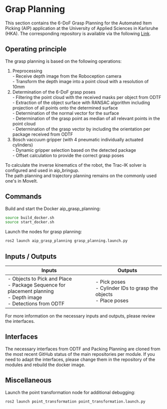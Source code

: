# Grap Planning

This section contains the 6-DoF Grasp Planning for the Automated Item Picking (AIP) application at the University of Applied Sciences in Karlsruhe (HKA). The corresponding repository is available via the following [Link](https://github.com/LeoSc4/aip_grasp_planning).

## Operating principle

The grasp planning is based on the following operations: 
  1. Preprocessing   
    - Receive depth image from the Roboception camera   
    - Transform the depth image into a point cloud with a resolution of 10mm   
  2. Determination of the 6-DoF grasp poses   
    - Filtering the point cloud with the received masks per object from ODTF
    - Extraction of the object surface with RANSAC algorithm including projection of all points onto the determined surface    
    - Determination of the normal vector for the surface    
    - Determination of the grasp point as median of all relevant points in the point cloud    
    - Determination of the grasp vector by including the orientation per package received from ODTF    
  3. Bosch vaccuum gripper (with 4 pneumatic individually actuated cylinders)   
    - Dynamic gripper selection based on the detected package   
    - Offset calculation to provide the correct grasp poses   

To calculate the inverse kinematics of the robot, the Trac-IK solver is configured and used in aip_bringup.   
The path planning and trajectory planning remains on the commonly used one's in MoveIt.   

## Commands

Build and start the Docker aip_grasp_planning:

```bash
source build_docker.sh
source start_docker.sh
```

Launch the nodes for grasp planning:

```bash
ros2 launch aip_grasp_planning grasp_planning.launch.py
```

## Inputs / Outputs

| Inputs | Outputs |
|--------|---------|
| - Objects to Pick and Place <br> - Package Sequence for placement planning <br> - Depth image <br> - Detections from ODTF | - Pick poses <br> - Cylinder IDs to grasp the objects <br> - Place poses        |

For more information on the necessary inputs and outputs, please review the interfaces. 


## Interfaces 

The necessary interfaces from ODTF and Packing Planning are cloned from the most recent GitHub status of the main repositories per module. 
If you need to adapt the interfaces, please change them in the repository of the modules and rebuild the docker image. 


## Miscellaneous

Launch the point transformation node for additional debugging:

```bash
ros2 launch point_transformation point_transformation.launch.py 
```





